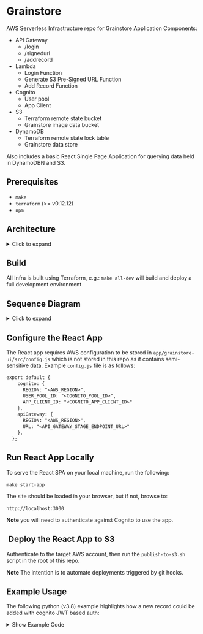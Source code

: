 # Grainstore

AWS Serverless Infrastructure repo for Grainstore Application Components:

* API Gateway
    * /login
    * /signedurl
    * /addrecord
* Lambda
    * Login Function
    * Generate S3 Pre-Signed URL Function
    * Add Record Function
* Cognito
    * User pool
    * App Client
* S3
    * Terraform remote state bucket
    * Grainstore image data bucket
* DynamoDB
    * Terraform remote state lock table
    * Grainstore data store

Also includes a basic React Single Page Application for querying data held in DynamoDBN and S3.

## Prerequisites

* `make`
* `terraform` (>= v0.12.12)
* `npm`

## Architecture

<details><summary>Click to expand</summary>
<p>

![Architecture Diagram](./diagrams/architecture.png)

</p>
</details>


## Build

All Infra is built using Terraform, e.g.: `make all-dev` will build and deploy a full development environment

## Sequence Diagram

<details><summary>Click to expand</summary>
<p>

![Sequence Diagram](./diagrams/sequence.png)

</p>
</details>

## Configure the React App

The React app requires AWS configuration to be stored in `app/grainstore-ui/src/config.js` which is not stored in this repo as it contains semi-sensitive data. Example `config.js` file is as follows:

```
export default {
    cognito: {
      REGION: "<AWS_REGION>",
      USER_POOL_ID: "<COGNITO_POOL_ID>",
      APP_CLIENT_ID: "<COGNITO_APP_CLIENT_ID>"
    },
    apiGateway: {
      REGION: "<AWS_REGION>",
      URL: "<API_GATEWAY_STAGE_ENDPOINT_URL>"
    },
  };
```

## Run React App Locally

To serve the React SPA on your local machine, run the following:

`make start-app`

The site should be loaded in your browser, but if not, browse to:

`http://localhost:3000`

**Note** you will need to authenticate against Cognito to use the app.

##  Deploy the React App to S3

Authenticate to the target  AWS account, then run the `publish-to-s3.sh` script in the root of this repo.

**Note** The intention is to automate deployments triggered by git hooks.

## Example Usage

The following python (v3.8) example highlights how a new record could be added with cognito JWT based auth:

<details><summary>Show Example Code</summary>
<p>

```

#!/usr/bin/env python3
import requests
import json
from jose import jwt
from datetime import datetime, timedelta

def login(endpoint, username, password, poolid, clientid, secret):
    body = {
        "username": username,
        "password": password,
        "poolid": poolid,
        "clientid": clientid,
        "clientsecret": secret
    }
    x = requests.post(endpoint + '/login', json = body)
    print('Login StatusCode: ' + str(x.status_code))

    if x.status_code == 200:
        body = json.loads(x.text)
        id_token = body['id_token']
        refresh_token =  body['refresh_token']
        access_token = body['access_token']
    else:
        print('Login failed. StatusCode: ' + str(x.status_code))
        print('Login Response Body: ' + x.text)
        return None
    return access_token

def tokenvalid(token, region, poolid, clientid):
    # Decode token to make decision on expiry time
    # Optionally do additional validation steps here, e.g. validate cognito issuer
    # build the URL where the public keys are
    jwks_url = 'https://cognito-idp.{}.amazonaws.com/{}/' \
                '.well-known/jwks.json'.format(
                        region,
                        poolid)
    # get the keys from cognito endpoint
    jwks = requests.get(jwks_url).json()
    # decode the access token
    access_decode = jwt.decode(token, jwks, audience=clientid)
    # get the Expiry time
    expirytime = datetime.fromtimestamp(access_decode['exp'])
    if datetime.now() < expirytime:
        # Token still valid , but if less than 5 mins to go, relogin
        if expirytime - timedelta(minutes=5) < datetime.now():
            print('Token expires in less than 5m - re-auth now')
            return False
    else:
        print('token has expired  - login again')
        return False
    return True

def addrecord(endpoint, token, newrecord):
    # Now call authenticated endpoint
    headers = {
        'Authorization': token,
        'Content-Type': 'application/json'
    }
    response = requests.post(endpoint + '/addrecord', headers=headers, json = newrecord)
    print('AddRecord StatusCode: ' + str(response.status_code))
    print('AddRecord Response Body :' + response.text)
    if response.status_code != 200:
        print('ERROR received from api. StatusCode: ' + str(response.status_code))
        return False
    return True

def getsignedurl(endpoint, token, customerdetails):
    # Now call authenticated endpoint
    headers = {
        'Authorization': token,
        'Content-Type': 'application/json'
    }
    signedurl = requests.post(endpoint + '/signedurl', headers=headers, json = customerdetails)
    if signedurl.status_code != 200:
        print('ERROR getting signed url. StatusCode: ' + str(signedurl.status_code))
        return None
    return signedurl.text

def postimage(url, fields, file, uuid):
    # Open the image file in  readonly binary mode
    with open(file, 'rb') as f:
        files = {'file': (uuid, f)}
        fields['acl'] = 'private',
        http_response = requests.post(url, data=fields, files=files)
    if http_response.status_code != 204:
        # If successful, returns HTTP status code 204
        print('ERROR: File upload HTTP status code: ' + str(http_response.status_code))
        print('ERROR: Response data: ' + http_response.text)
        return False
    print('Upload via presigned url success. StatusCode: ' + str(http_response.status_code))
    return True

def main():
    region="<aws_region>"
    username = "<cognito_username>"
    password = "<cognito_password>"
    poolid = "<cognito_poolid>"
    clientid = "<cognito_appclient_id>"
    secret = "<cognito_appclient_secret>"
    apiendpoint = "https://<api_id>.execute-api.<aws_region>.amazonaws.com/<api_stage>"
    customerid = "<customer_id"

    # Login via cognito and retrieve access token
    token = login(apiendpoint, username, password, poolid, clientid, secret)
    if token == None:
        print('ERROR - Cannot proceed without valid access token')
        return

    # Do some stuff
    # 
    
    # Before making an authenticated api call, check token still valid 
    isvalid = tokenvalid(token, region, poolid, clientid)
    if not isvalid:
        token = login(apiendpoint, username, password, poolid, clientid, secret)
        if token == None:
            print('ERROR - Cannot proceed without valid access token')
            return

    # Get presigned url for image uploads and a uuid to tie image and data together
    customerdata = {
        "customerid": customerid
    }
    signedurl_response = getsignedurl(apiendpoint, token, customerdata)
    if signedurl_response == None:
        print('ERROR - Failed to fetch signed URL')
        return
    signedurl = json.loads(signedurl_response)
    url = signedurl['url']
    fields = signedurl['fields']
    uuid = signedurl['uuid']

    # POST a test image file to S3 using presigned url
    testfile = 'test_image.png'
    upload_result = postimage(url, fields, testfile, uuid)
    if not upload_result:
        print("Error uploading image. Aborting'")
        return

    # Call authenticated addnewrecord api 
     # Call authenticated addnewrecord api 
    newrecord = {
        "UUID": uuid,
        "CustomerId": customerid,
        "Weight": 23.11,
        "Value": 12.22,
        "ImageBucket": url,
        "ImageKey": fields['key']
    }
    result = addrecord(apiendpoint, token, newrecord)
    if not result:
        print('ERROR - Failed to add new record')
        return
    print('New Record Added with UUID: ' + uuid)
    return

if __name__ == "__main__":
    main()

```

</p>
</details>

